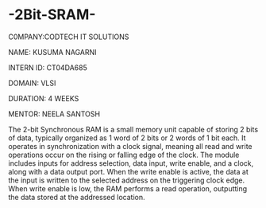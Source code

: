 # -2Bit-SRAM-
C0MPANY:CODTECH IT SOLUTIONS

NAME: KUSUMA NAGARNI

INTERN ID: CT04DA685

DOMAIN: VLSI

DURATION: 4 WEEKS

MENTOR: NEELA SANTOSH

The 2-bit Synchronous RAM is a small memory unit capable of storing 2 bits of data, typically organized as 1 word of 2 bits or 2 words of 1 bit each. It operates in synchronization with a clock signal, meaning all read and write operations occur on the rising or falling edge of the clock. The module includes inputs for address selection, data input, write enable, and a clock, along with a data output port. When the write enable is active, the data at the input is written to the selected address on the triggering clock edge. When write enable is low, the RAM performs a read operation, outputting the data stored at the addressed location.
